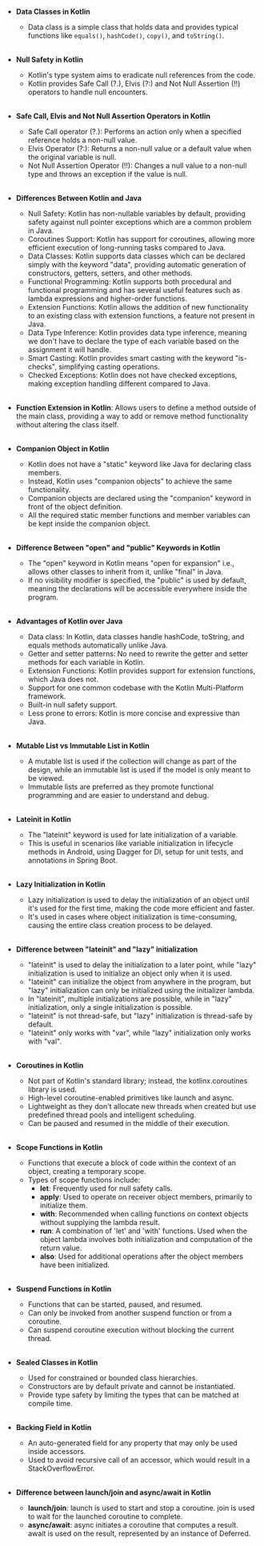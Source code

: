 - **Data Classes in Kotlin**
  - Data class is a simple class that holds data and provides typical functions like `equals()`, `hashCode()`, `copy()`, and `toString()`.
<br></br>

- **Null Safety in Kotlin**
  - Kotlin's type system aims to eradicate null references from the code.
  - Kotlin provides Safe Call (?.), Elvis (?:) and Not Null Assertion (!!) operators to handle null encounters.
<br></br>

- **Safe Call, Elvis and Not Null Assertion Operators in Kotlin**
  - Safe Call operator (?.): Performs an action only when a specified reference holds a non-null value.
  - Elvis Operator (?:): Returns a non-null value or a default value when the original variable is null.
  - Not Null Assertion Operator (!!): Changes a null value to a non-null type and throws an exception if the value is null.
<br></br>

- **Differences Between Kotlin and Java**
  - Null Safety: Kotlin has non-nullable variables by default, providing safety against null pointer exceptions which are a common problem in Java.
  - Coroutines Support: Kotlin has support for coroutines, allowing more efficient execution of long-running tasks compared to Java.
  - Data Classes: Kotlin supports data classes which can be declared simply with the keyword "data", providing automatic generation of constructors, getters, setters, and other methods.
  - Functional Programming: Kotlin supports both procedural and functional programming and has several useful features such as lambda expressions and higher-order functions.
  - Extension Functions: Kotlin allows the addition of new functionality to an existing class with extension functions, a feature not present in Java.
  - Data Type Inference: Kotlin provides data type inference, meaning we don't have to declare the type of each variable based on the assignment it will handle.
  - Smart Casting: Kotlin provides smart casting with the keyword "is-checks", simplifying casting operations.
  - Checked Exceptions: Kotlin does not have checked exceptions, making exception handling different compared to Java.
<br></br>

- **Function Extension in Kotlin**: Allows users to define a method outside of the main class, providing a way to add or remove method functionality without altering the class itself.
<br></br>

- **Companion Object in Kotlin**
  - Kotlin does not have a "static" keyword like Java for declaring class members.
  - Instead, Kotlin uses "companion objects" to achieve the same functionality.
  - Companion objects are declared using the "companion" keyword in front of the object definition.
  - All the required static member functions and member variables can be kept inside the companion object.
<br></br>

- **Difference Between "open" and "public" Keywords in Kotlin**
  - The "open" keyword in Kotlin means "open for expansion" i.e., allows other classes to inherit from it, unlike "final" in Java.
  - If no visibility modifier is specified, the "public" is used by default, meaning the declarations will be accessible everywhere inside the program.
<br></br>

- **Advantages of Kotlin over Java**
  - Data class: In Kotlin, data classes handle hashCode, toString, and equals methods automatically unlike Java.
  - Getter and setter patterns: No need to rewrite the getter and setter methods for each variable in Kotlin.
  - Extension Functions: Kotlin provides support for extension functions, which Java does not.
  - Support for one common codebase with the Kotlin Multi-Platform framework.
  - Built-in null safety support.
  - Less prone to errors: Kotlin is more concise and expressive than Java.
<br></br>

- **Mutable List vs Immutable List in Kotlin**
  - A mutable list is used if the collection will change as part of the design, while an immutable list is used if the model is only meant to be viewed.
  - Immutable lists are preferred as they promote functional programming and are easier to understand and debug.
<br></br>

- **Lateinit in Kotlin**
  - The "lateinit" keyword is used for late initialization of a variable.
  - This is useful in scenarios like variable initialization in lifecycle methods in Android, using Dagger for DI, setup for unit tests, and annotations in Spring Boot.
<br></br>

- **Lazy Initialization in Kotlin**
  - Lazy initialization is used to delay the initialization of an object until it's used for the first time, making the code more efficient and faster.
  - It's used in cases where object initialization is time-consuming, causing the entire class creation process to be delayed.
<br></br>

- **Difference between "lateinit" and "lazy" initialization**
  - "lateinit" is used to delay the initialization to a later point, while "lazy" initialization is used to initialize an object only when it is used.
  - "lateinit" can initialize the object from anywhere in the program, but "lazy" initialization can only be initialized using the initializer lambda.
  - In "lateinit", multiple initializations are possible, while in "lazy" initialization, only a single initialization is possible.
  - "lateinit" is not thread-safe, but "lazy" initialization is thread-safe by default.
  - "lateinit" only works with "var", while "lazy" initialization only works with "val".
<br></br>

- **Coroutines in Kotlin**
    - Not part of Kotlin's standard library; instead, the kotlinx.coroutines library is used.
    - High-level coroutine-enabled primitives like launch and async.
    - Lightweight as they don't allocate new threads when created but use predefined thread pools and intelligent scheduling.
    - Can be paused and resumed in the middle of their execution.
<br></br>

- **Scope Functions in Kotlin**
    - Functions that execute a block of code within the context of an object, creating a temporary scope.
    - Types of scope functions include:
        - **let**: Frequently used for null safety calls.
        - **apply**: Used to operate on receiver object members, primarily to initialize them.
        - **with**: Recommended when calling functions on context objects without supplying the lambda result.
        - **run**: A combination of 'let' and 'with' functions. Used when the object lambda involves both initialization and computation of the return value.
        - **also**: Used for additional operations after the object members have been initialized.
<br></br>

- **Suspend Functions in Kotlin**
    - Functions that can be started, paused, and resumed.
    - Can only be invoked from another suspend function or from a coroutine.
    - Can suspend coroutine execution without blocking the current thread.
<br></br>

- **Sealed Classes in Kotlin**
    - Used for constrained or bounded class hierarchies.
    - Constructors are by default private and cannot be instantiated.
    - Provide type safety by limiting the types that can be matched at compile time.
<br></br>

- **Backing Field in Kotlin**
    - An auto-generated field for any property that may only be used inside accessors.
    - Used to avoid recursive call of an accessor, which would result in a StackOverflowError.
<br></br>

- **Difference between launch/join and async/await in Kotlin**
    - **launch/join**: launch is used to start and stop a coroutine. join is used to wait for the launched coroutine to complete.
    - **async/await**: async initiates a coroutine that computes a result. await is used on the result, represented by an instance of Deferred.
<br></br>
